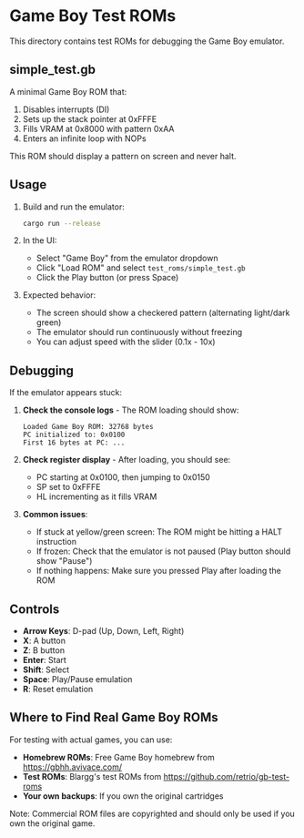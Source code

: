 # Game Boy Test ROMs

This directory contains test ROMs for debugging the Game Boy emulator.

## simple_test.gb

A minimal Game Boy ROM that:
1. Disables interrupts (DI)
2. Sets up the stack pointer at 0xFFFE
3. Fills VRAM at 0x8000 with pattern 0xAA
4. Enters an infinite loop with NOPs

This ROM should display a pattern on screen and never halt.

## Usage

1. Build and run the emulator:
   ```bash
   cargo run --release
   ```

2. In the UI:
   - Select "Game Boy" from the emulator dropdown
   - Click "Load ROM" and select `test_roms/simple_test.gb`
   - Click the Play button (or press Space)

3. Expected behavior:
   - The screen should show a checkered pattern (alternating light/dark green)
   - The emulator should run continuously without freezing
   - You can adjust speed with the slider (0.1x - 10x)

## Debugging

If the emulator appears stuck:

1. **Check the console logs** - The ROM loading should show:
   ```
   Loaded Game Boy ROM: 32768 bytes
   PC initialized to: 0x0100
   First 16 bytes at PC: ...
   ```

2. **Check register display** - After loading, you should see:
   - PC starting at 0x0100, then jumping to 0x0150
   - SP set to 0xFFFE
   - HL incrementing as it fills VRAM

3. **Common issues**:
   - If stuck at yellow/green screen: The ROM might be hitting a HALT instruction
   - If frozen: Check that the emulator is not paused (Play button should show "Pause")
   - If nothing happens: Make sure you pressed Play after loading the ROM

## Controls

- **Arrow Keys**: D-pad (Up, Down, Left, Right)
- **X**: A button
- **Z**: B button
- **Enter**: Start
- **Shift**: Select
- **Space**: Play/Pause emulation
- **R**: Reset emulation

## Where to Find Real Game Boy ROMs

For testing with actual games, you can use:
- **Homebrew ROMs**: Free Game Boy homebrew from https://gbhh.avivace.com/
- **Test ROMs**: Blargg's test ROMs from https://github.com/retrio/gb-test-roms
- **Your own backups**: If you own the original cartridges

Note: Commercial ROM files are copyrighted and should only be used if you own the original game.
